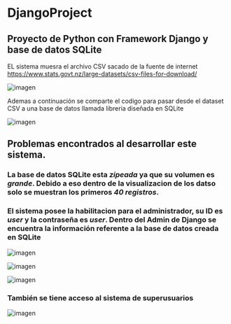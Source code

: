 # **DjangoProject**
## **Proyecto de Python con Framework Django y base de datos SQLite**

EL sistema muesra el archivo CSV sacado de la fuente de internet https://www.stats.govt.nz/large-datasets/csv-files-for-download/

![imagen](https://github.com/Carlitos2823/DjangoProject/assets/107945651/586da051-f474-44f2-b879-3585814e2fa6)

Ademas a continuación se comparte el codigo para pasar desde el dataset CSV a una base de datos llamada libreria diseñada en SQLite

![imagen](https://github.com/Carlitos2823/DjangoProject/assets/107945651/ab2474c3-262a-441d-95d3-c74af4f8c25a)

## Problemas encontrados al desarrollar este sistema.

### La base de datos SQLite esta _zipeada_ ya que su volumen es _grande_.  Debido a eso dentro de la visualizacion de los datso solo se muestran los primeros _40 registros_.

### El sistema posee la habilitacion para el administrador, su **ID** es _user_ y la **contraseña** es _user_.  Dentro del Admin de Django se encuentra la información referente a la base de datos creada en SQLite

![imagen](https://github.com/Carlitos2823/DjangoProject/assets/107945651/de9d93f7-e4f1-4d34-92d4-2d000a32fa89)

![imagen](https://github.com/Carlitos2823/DjangoProject/assets/107945651/79448e9e-4c6d-4b2a-9f33-179413d8b8a9)

![imagen](https://github.com/Carlitos2823/DjangoProject/assets/107945651/ca0cad91-31c0-48e4-9a01-a8f4f2371072)

### También se tiene acceso al sistema de superusuarios

![imagen](https://github.com/Carlitos2823/DjangoProject/assets/107945651/1bcdf2ea-f0eb-4b80-a690-fe28f56f6654)



